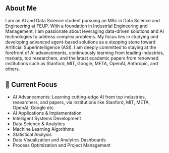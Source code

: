 ## About Me
I am an AI and Data Science student pursuing an MSc in Data Science and Engineering at FEUP. With a foundation in Industrial Engineering and Management, I am passionate about leveraging data-driven solutions and AI technologies to address complex problems. My focus lies in studying and developing advanced agent-based solutions as a stepping stone toward Artificial Superintelligence (ASI). I am deeply committed to staying at the forefront of AI advancements, continuously learning from leading industries, markets, top researchers, and the latest academic papers from renowned institutions such as Stanford, MIT, Google, META, OpenAI, Anthropic, and others.

## 🔭 Current Focus
- AI Advancements: Learning cutting-edge AI from top industries, researchers, and papers, via institutions like Stanford, MIT, META, OpenAI, Google etc.
- AI Applications & Implementation
- Intelligent Systems Development
- Data Science & Analytics
- Machine Learning Algorithms
- Statistical Analysis
- Data Visualization and Analytics Dashboards
- Process Optimization and Project Management

<!---
joao-viterbo-vieira/joao-viterbo-vieira is a ✨ special ✨ repository because its `README.md` (this file) appears on your GitHub profile.
You can click the Preview link to take a look at your changes.
--->
